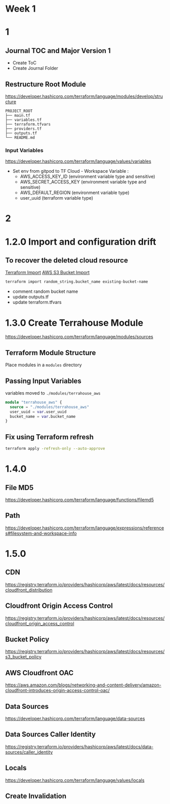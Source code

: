 # Week 1
# 1
## Journal TOC and Major Version 1
- Create ToC
- Create Journal Folder

## Restructure Root Module
https://developer.hashicorp.com/terraform/language/modules/develop/structure

```
PROJECT_ROOT
├── main.tf                
├── variables.tf            
├── terraform.tfvars        
├── providers.tf            
├── outputs.tf              
└── README.md               
```
### Input Variables
https://developer.hashicorp.com/terraform/language/values/variables

- Set env from gitpod to TF Cloud - Workspace Variable : 
    - AWS_ACCESS_KEY_ID (environment variable type and sensitive)
    - AWS_SECRET_ACCESS_KEY (environment variable type and sensitive)
    - AWS_DEFAULT_REGION (environment variable type)
    - user_uuid (terraform variable type)

# 2

# 1.2.0 Import and configuration drift
## To recover the deleted cloud resource
[Terraform Import](https://developer.hashicorp.com/terraform/cli/import)
[AWS S3 Bucket Import](https://registry.terraform.io/providers/hashicorp/aws/latest/docs/resources/s3_bucket#import)

```sh
terraform import random_string.bucket_name existing-bucket-name
```
- comment random bucket name
- update outputs.tf
- update terraform.tfvars

# 1.3.0 Create Terrahouse Module
https://developer.hashicorp.com/terraform/language/modules/sources
## Terraform Module Structure
Place modules in a `modules` directory

## Passing Input Variables

variables moved to `./modules/terrahouse_aws`

```tf
module "terrahouse_aws" {
  source = "./modules/terrahouse_aws"
  user_uuid = var.user_uuid
  bucket_name = var.bucket_name
}
```

## Fix using Terraform refresh

```sh
terraform apply -refresh-only --auto-approve
```
# 1.4.0

## File MD5
https://developer.hashicorp.com/terraform/language/functions/filemd5

## Path
https://developer.hashicorp.com/terraform/language/expressions/references#filesystem-and-workspace-info

# 1.5.0

## CDN
https://registry.terraform.io/providers/hashicorp/aws/latest/docs/resources/cloudfront_distribution

## Cloudfront Origin Access Control
https://registry.terraform.io/providers/hashicorp/aws/latest/docs/resources/cloudfront_origin_access_control

## Bucket Policy
https://registry.terraform.io/providers/hashicorp/aws/latest/docs/resources/s3_bucket_policy

## AWS Cloudfront OAC
https://aws.amazon.com/blogs/networking-and-content-delivery/amazon-cloudfront-introduces-origin-access-control-oac/

## Data Sources
https://developer.hashicorp.com/terraform/language/data-sources

## Data Sources Caller Identity
https://registry.terraform.io/providers/hashicorp/aws/latest/docs/data-sources/caller_identity

## Locals
https://developer.hashicorp.com/terraform/language/values/locals

## Create Invalidation